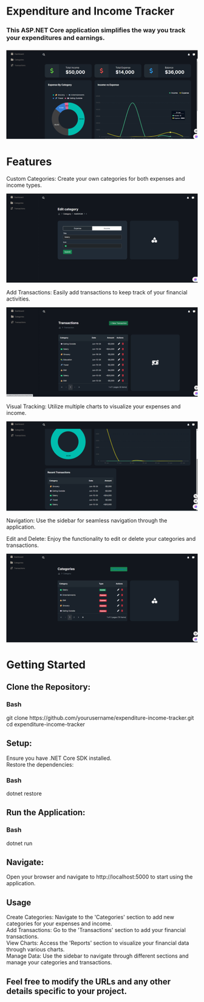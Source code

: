 <h1>Expenditure and Income Tracker</h1>
<h3>This ASP.NET Core application simplifies the way you track your expenditures and earnings.<h3>

<img src="wwwroot/Home.png" alt="Categroies">

<h1>Features</h1>
<p>Custom Categories: Create your own categories for both expenses and income types.</p>
<img src="wwwroot/Edit Category.png" alt="edit Categories">
<p>Add Transactions: Easily add transactions to keep track of your financial activities.</p>
<img src="wwwroot/Transactions.png" alt="edit Categories">
<p>Visual Tracking: Utilize multiple charts to visualize your expenses and income.</p>
<img src="wwwroot/Home 2.png" alt="edit Categories">
<p>Navigation: Use the sidebar for seamless navigation through the application.</p>
<p>Edit and Delete: Enjoy the functionality to edit or delete your categories and transactions.</p>
<img src="wwwroot/Categories.png" alt="edit Categories">

<h1>Getting Started</h1>
<h2>Clone the Repository:</h2>

<p>
<h3>Bash<br></h3>
git clone https://github.com/yourusername/expenditure-income-tracker.git<br>
cd expenditure-income-tracker<br>
</p>
<h2>Setup:</h2>
<p>
  
Ensure you have .NET Core SDK installed.<br>
Restore the dependencies:<br>
<h3>Bash<br></h3>

dotnet restore<br>
</p>
<h2>Run the Application:<br></h2>

<p>
  <h3>Bash</h3>

dotnet run<br>
<h2>Navigate:<br></h2>
</p>
<p>Open your browser and navigate to http://localhost:5000 to start using the application.</p>
<h2>Usage</h2>
<p>
Create Categories: Navigate to the 'Categories' section to add new categories for your expenses and income.<br>
Add Transactions: Go to the 'Transactions' section to add your financial transactions.<br>
View Charts: Access the 'Reports' section to visualize your financial data through various charts.<br>
Manage Data: Use the sidebar to navigate through different sections and manage your categories and transactions.<br>
</p>



<h2>Feel free to modify the URLs and any other details specific to your project.<br></h2>
